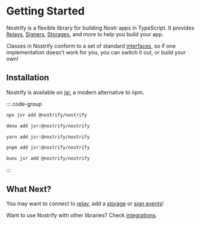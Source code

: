 # Getting Started

Nostrify is a flexible library for building Nostr apps in TypeScript.
It provides [Relays](/relay/), [Signers](/sign/), [Storages](/store/), and more to help you build your app.

Classes in Nostrify conform to a set of standard [interfaces](https://jsr.io/@nostrify/nostrify/doc), so if one implementation doesn't work for you, you can switch it out, or build your own!

## Installation

Nostrify is available on [jsr](https://jsr.io/@nostrify/nostrify), a modern alternative to npm.

::: code-group

```sh [npm]
npx jsr add @nostrify/nostrify
```

```sh [Deno]
deno add jsr:@nostrify/nostrify
```

```sh [yarn]
yarn add jsr:@nostrify/nostrify
```

```sh [pnpm]
pnpm add jsr:@nostrify/nostrify
```

```sh [Bun]
bunx jsr add @nostrify/nostrify
```

:::

## What Next?

You may want to connect to [relay](/relay/), add a [storage](/store/) or [sign events](/sign/)!

Want to use Nostrify with other libraries? Check [integrations](/integrations/).
